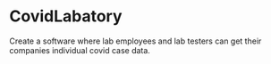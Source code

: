 # CovidLabatory
Create a software where lab employees and lab testers can get their companies individual covid case data.
